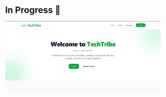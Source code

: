 # In Progress 🚀
 ![project banner](https://github.com/Web-Bikash-Agency/TechTribe-Portfolio/blob/main/Screenshot%202025-09-14%20130754.png?raw=true)
